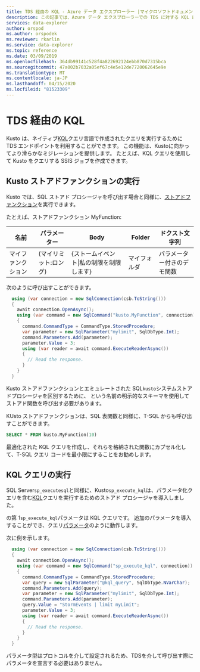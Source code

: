 ```yaml
---
title: TDS 経由の KQL - Azure データ エクスプローラー |マイクロソフトドキュメント
description: この記事では、Azure データ エクスプローラーでの TDS に対する KQL について説明します。
services: data-explorer
author: orspod
ms.author: orspodek
ms.reviewer: rkarlin
ms.service: data-explorer
ms.topic: reference
ms.date: 03/09/2019
ms.openlocfilehash: 364db99141c528f4a822692124ebb870d7315bca
ms.sourcegitcommit: 47a002b7032a05ef67c4e5e12de7720062645e9e
ms.translationtype: MT
ms.contentlocale: ja-JP
ms.lasthandoff: 04/15/2020
ms.locfileid: "81523309"
---
```

# <a name="kql-over-tds"></a>TDS 経由の KQL

Kusto は、ネイティブ[KQL](../../query/index.md)クエリ言語で作成されたクエリを実行するために TDS エンドポイントを利用することができます。 この機能は、Kustoに向かってより滑らかなミジレーションを提供します。 たとえば、KQL クエリを使用して Kusto をクエリする SSIS ジョブを作成できます。

## <a name="executing-kusto-stored-functions"></a>Kusto ストアドファンクションの実行

Kusto では、SQL ストアド プロシージャを呼び出す場合と同様に、[ストアドファンクション](../../query/schema-entities/stored-functions.md)を実行できます。

たとえば、ストアドファンクション MyFunction:

|名前 |パラメーター|Body|Folder|ドクスト文字列
|---|---|---|---|---
|マイファンクション |(マイリミット:ロング)| {ストームイベント&#124;私の制限を制限します}|マイフォルダ|パラメーター付きのデモ関数||

次のように呼び出すことができます。

```csharp
  using (var connection = new SqlConnection(csb.ToString()))
  {
    await connection.OpenAsync();
    using (var command = new SqlCommand("kusto.MyFunction", connection))
    {
      command.CommandType = CommandType.StoredProcedure;
      var parameter = new SqlParameter("mylimit", SqlDbType.Int);
      command.Parameters.Add(parameter);
      parameter.Value = 3;
      using (var reader = await command.ExecuteReaderAsync())
      {
        // Read the response.
      }
    }
  }
```

Kusto ストアドファンクションとエミュレートされた SQL`kusto`システムストアドプロシージャを区別するために、 という名前の明示的なスキーマを使用してストアド関数を呼び出す必要があります。

KUsto ストアドファンクションは、SQL 表関数と同様に、T-SQL からも呼び出すことができます。

```sql
SELECT * FROM kusto.MyFunction(10)
```

最適化された KQL クエリを作成し、それらを格納された関数にカプセル化して、T-SQL クエリ コードを最小限にすることをお勧めします。

## <a name="executing-kql-query"></a>KQL クエリの実行

SQL Server`sp_executesql`と同様に、Kusto`sp_execute_kql`は、パラメータ化クエリを含む[KQL](../../query/index.md)クエリを実行するためのストアド プロシージャを導入しました。

の第 1`sp_execute_kql`パラメータは KQL クエリです。 追加のパラメータを導入することができ、クエリ[パラメータ](../../query/queryparametersstatement.md)のように動作します。

次に例を示します。

```csharp
  using (var connection = new SqlConnection(csb.ToString()))
  {
    await connection.OpenAsync();
    using (var command = new SqlCommand("sp_execute_kql", connection))
    {
      command.CommandType = CommandType.StoredProcedure;
      var query = new SqlParameter("@kql_query", SqlDbType.NVarChar);
      command.Parameters.Add(query);
      var parameter = new SqlParameter("mylimit", SqlDbType.Int);
      command.Parameters.Add(parameter);
      query.Value = "StormEvents | limit myLimit";
      parameter.Value = 3;
      using (var reader = await command.ExecuteReaderAsync())
      {
        // Read the response.
      }
    }
  }
```

パラメータ型はプロトコルを介して設定されるため、TDSを介して呼び出す際にパラメータを宣言する必要はありません。